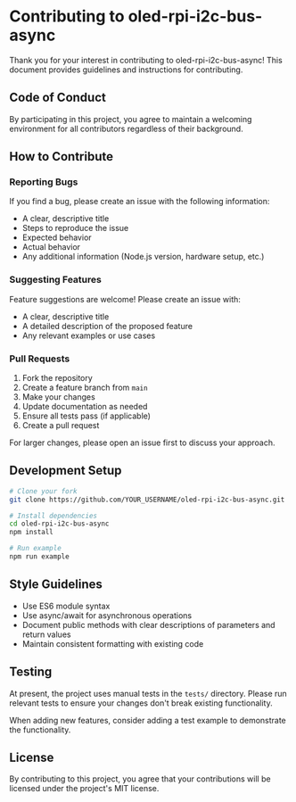# Contributing to oled-rpi-i2c-bus-async

Thank you for your interest in contributing to oled-rpi-i2c-bus-async! This document provides guidelines and instructions for contributing.

## Code of Conduct

By participating in this project, you agree to maintain a welcoming environment for all contributors regardless of their background.

## How to Contribute

### Reporting Bugs

If you find a bug, please create an issue with the following information:

- A clear, descriptive title
- Steps to reproduce the issue
- Expected behavior
- Actual behavior
- Any additional information (Node.js version, hardware setup, etc.)

### Suggesting Features

Feature suggestions are welcome! Please create an issue with:

- A clear, descriptive title
- A detailed description of the proposed feature
- Any relevant examples or use cases

### Pull Requests

1. Fork the repository
2. Create a feature branch from `main`
3. Make your changes
4. Update documentation as needed
5. Ensure all tests pass (if applicable)
6. Create a pull request

For larger changes, please open an issue first to discuss your approach.

## Development Setup

```bash
# Clone your fork
git clone https://github.com/YOUR_USERNAME/oled-rpi-i2c-bus-async.git

# Install dependencies
cd oled-rpi-i2c-bus-async
npm install

# Run example
npm run example
```

## Style Guidelines

- Use ES6 module syntax
- Use async/await for asynchronous operations
- Document public methods with clear descriptions of parameters and return values
- Maintain consistent formatting with existing code

## Testing

At present, the project uses manual tests in the `tests/` directory. Please run relevant tests to ensure your changes don't break existing functionality.

When adding new features, consider adding a test example to demonstrate the functionality.

## License

By contributing to this project, you agree that your contributions will be licensed under the project's MIT license.
